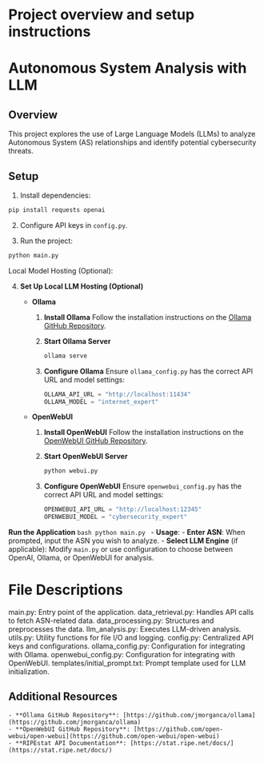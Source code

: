 # Project overview and setup instructions
# Autonomous System Analysis with LLM

## Overview
This project explores the use of Large Language Models (LLMs) to analyze Autonomous System (AS) relationships and identify potential cybersecurity threats.

## Setup
1. Install dependencies:
```bash
pip install requests openai
```

2. Configure API keys in `config.py`.

3. Run the project:
```bash
python main.py
```

Local Model Hosting (Optional):

4. **Set Up Local LLM Hosting (Optional)**
    - **Ollama**
        1. **Install Ollama**
            Follow the installation instructions on the [Ollama GitHub Repository](https://github.com/jmorganca/ollama).
        
        2. **Start Ollama Server**
            ```bash
            ollama serve
            ```
        
        3. **Configure Ollama**
            Ensure `ollama_config.py` has the correct API URL and model settings:
            ```python
            OLLAMA_API_URL = "http://localhost:11434"
            OLLAMA_MODEL = "internet_expert"
            ```

    - **OpenWebUI**
        1. **Install OpenWebUI**
            Follow the installation instructions on the [OpenWebUI GitHub Repository](https://github.com/open-webui/open-webui).
        
        2. **Start OpenWebUI Server**
            ```bash
            python webui.py
            ```
        
        3. **Configure OpenWebUI**
            Ensure `openwebui_config.py` has the correct API URL and model settings:
            ```python
            OPENWEBUI_API_URL = "http://localhost:12345"
            OPENWEBUI_MODEL = "cybersecurity_expert"
            ```

**Run the Application**
    ```bash
    python main.py
    ```
    - **Usage**:
        - **Enter ASN**: When prompted, input the ASN you wish to analyze.
        - **Select LLM Engine** (if applicable): Modify `main.py` or use configuration to choose between OpenAI, Ollama, or OpenWebUI for analysis.

# File Descriptions
main.py: Entry point of the application.
data_retrieval.py: Handles API calls to fetch ASN-related data.
data_processing.py: Structures and preprocesses the data.
llm_analysis.py: Executes LLM-driven analysis.
utils.py: Utility functions for file I/O and logging.
config.py: Centralized API keys and configurations.
ollama_config.py: Configuration for integrating with Ollama.
openwebui_config.py: Configuration for integrating with OpenWebUI.
templates/initial_prompt.txt: Prompt template used for LLM initialization.



## Additional Resources
    - **Ollama GitHub Repository**: [https://github.com/jmorganca/ollama](https://github.com/jmorganca/ollama)
    - **OpenWebUI GitHub Repository**: [https://github.com/open-webui/open-webui](https://github.com/open-webui/open-webui)
    - **RIPEstat API Documentation**: [https://stat.ripe.net/docs/](https://stat.ripe.net/docs/)